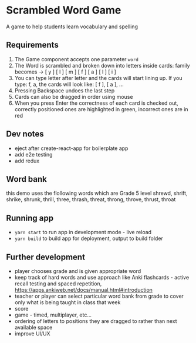 # Scrambled Word Game
A game to help students learn vocabulary and spelling

## Requirements
1. The Game component accepts one parameter `word`
2. The Word is scrambled and broken down into letters inside cards: family becomes -> [ y ] [ l ] [ m ] [ f ] [ a ] [ l ] [ i ]
3. You can type letter after letter and the cards will start lining up. If you type: f, a, the cards will look like: [ f ], [ a ], ...
4. Pressing Backspace undoes the last step
5. Cards can also be dragged in order using mouse
6. When you press Enter the correctness of each card is checked out, correctly positioned ones are highlighted in green, incorrect ones are in red

## Dev notes
- eject after create-react-app for boilerplate app
- add e2e testing
- add redux

## Word bank
this demo uses the flollowing words which are Grade 5 level
shrewd, shrift, shrike, shrunk, thrill, three, thrash, threat, throng, throve, thrust, throat

## Running app
- `yarn start` to run app in development mode - live reload
- `yarn build` to build app for deployment, output to build folder

## Further development
- player chooses grade and is given appropriate word
- keep track of hard words and use approach like Anki flashcards - active recall testing and spaced repetition, https://apps.ankiweb.net/docs/manual.html#introduction
- teacher or player can select particular word bank from grade to cover only what is being taught in class that week
- score
- game - timed, multiplayer, etc...
- ordering of letters to positions they are dragged to rather than next available space
- improve UI/UX
